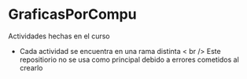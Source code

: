 # GraficasPorCompu
Actividades hechas en el curso
* Cada actividad se encuentra en una rama distinta < br />
Este repositiorio no se usa como principal debido a errores cometidos al crearlo
